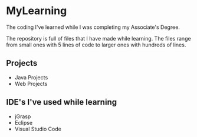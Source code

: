 # MyLearning
The coding I've learned while I was completing my Associate's Degree. 

The repository is full of files that I have made while learning. 
The files range from small ones with 5 lines of code to larger ones with hundreds of lines.

## Projects
 - Java Projects
 - Web Projects
 
## IDE's I've used while learning
 - jGrasp
 - Eclipse
 - Visual Studio Code
